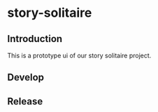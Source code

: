 # story-solitaire

## Introduction
This is a prototype ui of our story solitaire project.

## Develop

## Release